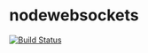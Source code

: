 # nodewebsockets

[![Build Status](https://travis-ci.org/crafics/nodewebsockets.svg?branch=master)](https://travis-ci.org/crafics/nodewebsockets)
